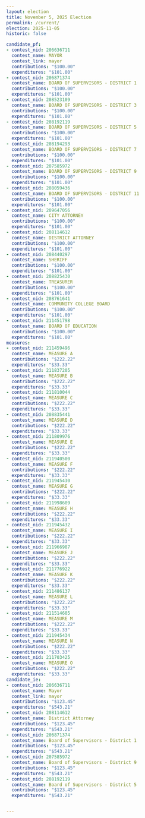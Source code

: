 ```yaml
---
layout: election
title: November 5, 2025 Election
permalink: /current/
election: 2025-11-05
historic: false

candidate_pf:
- contest_nid: 206636711
  contest_name: MAYOR
  contest_link: mayor
  contributions: "$100.00"
  expenditures: "$101.00"
- contest_nid: 206871374
  contest_name: BOARD OF SUPERVISORS - DISTRICT 1
  contributions: "$100.00"
  expenditures: "$101.00"
- contest_nid: 208523109
  contest_name: BOARD OF SUPERVISORS - DISTRICT 3
  contributions: "$100.00"
  expenditures: "$101.00"
- contest_nid: 208192119
  contest_name: BOARD OF SUPERVISORS - DISTRICT 5
  contributions: "$100.00"
  expenditures: "$101.00"
- contest_nid: 208194293
  contest_name: BOARD OF SUPERVISORS - DISTRICT 7
  contributions: "$100.00"
  expenditures: "$101.00"
- contest_nid: 207585972
  contest_name: BOARD OF SUPERVISORS - DISTRICT 9
  contributions: "$100.00"
  expenditures: "$101.00"
- contest_nid: 208059436
  contest_name: BOARD OF SUPERVISORS - DISTRICT 11
  contributions: "$100.00"
  expenditures: "$101.00"
- contest_nid: 209647056
  contest_name: CITY ATTORNEY
  contributions: "$100.00"
  expenditures: "$101.00"
- contest_nid: 208114612
  contest_name: DISTRICT ATTORNEY
  contributions: "$100.00"
  expenditures: "$101.00"
- contest_nid: 208440297
  contest_name: SHERIFF
  contributions: "$100.00"
  expenditures: "$101.00"
- contest_nid: 208825430
  contest_name: TREASURER
  contributions: "$100.00"
  expenditures: "$101.00"
- contest_nid: 208761641
  contest_name: COMMUNITY COLLEGE BOARD
  contributions: "$100.00"
  expenditures: "$101.00"
- contest_nid: 211451798
  contest_name: BOARD OF EDUCATION
  contributions: "$100.00"
  expenditures: "$101.00"
measures:
- contest_nid: 211459496
  contest_name: MEASURE A
  contributions: "$222.22"
  expenditures: "$33.33"
- contest_nid: 211837205
  contest_name: MEASURE B
  contributions: "$222.22"
  expenditures: "$33.33"
- contest_nid: 211810044
  contest_name: MEASURE C
  contributions: "$222.22"
  expenditures: "$33.33"
- contest_nid: 208835441
  contest_name: MEASURE D
  contributions: "$222.22"
  expenditures: "$33.33"
- contest_nid: 211809976
  contest_name: MEASURE E
  contributions: "$222.22"
  expenditures: "$33.33"
- contest_nid: 211940500
  contest_name: MEASURE F
  contributions: "$222.22"
  expenditures: "$33.33"
- contest_nid: 211945430
  contest_name: MEASURE G
  contributions: "$222.22"
  expenditures: "$33.33"
- contest_nid: 211998609
  contest_name: MEASURE H
  contributions: "$222.22"
  expenditures: "$33.33"
- contest_nid: 211945432
  contest_name: MEASURE I
  contributions: "$222.22"
  expenditures: "$33.33"
- contest_nid: 211966987
  contest_name: MEASURE J
  contributions: "$222.22"
  expenditures: "$33.33"
- contest_nid: 211776922
  contest_name: MEASURE K
  contributions: "$222.22"
  expenditures: "$33.33"
- contest_nid: 211486137
  contest_name: MEASURE L
  contributions: "$222.22"
  expenditures: "$33.33"
- contest_nid: 211514605
  contest_name: MEASURE M
  contributions: "$222.22"
  expenditures: "$33.33"
- contest_nid: 211945434
  contest_name: MEASURE N
  contributions: "$222.22"
  expenditures: "$33.33"
- contest_nid: 211703425
  contest_name: MEASURE O
  contributions: "$222.22"
  expenditures: "$33.33"
candidate_ie:
- contest_nid: 206636711
  contest_name: Mayor
  contest_link: mayor
  contributions: "$123.45"
  expenditures: "$543.21"
- contest_nid: 208114612
  contest_name: District Attorney
  contributions: "$123.45"
  expenditures: "$543.21"
- contest_nid: 206871374
  contest_name: Board of Supervisors - District 1
  contributions: "$123.45"
  expenditures: "$543.21"
- contest_nid: 207585972
  contest_name: Board of Supervisors - District 9
  contributions: "$123.45"
  expenditures: "$543.21"
- contest_nid: 208192119
  contest_name: Board of Supervisors - District 5
  contributions: "$123.45"
  expenditures: "$543.21"


---
```

